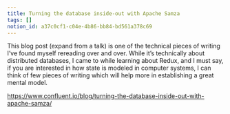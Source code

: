 ```yaml
---
title: Turning the database inside-out with Apache Samza
tags: []
notion_id: a37c0cf1-c04e-4b86-bb84-bd561a378c69
---
```

This blog post (expand from a talk) is one of the technical pieces of writing I’ve found myself rereading over and over. While it’s technically about distributed databases, I came to while learning about Redux, and I must say, if you are interested in how state is modeled in computer systems, I can think of few pieces of writing which will help more in establishing a great mental model.

<https://www.confluent.io/blog/turning-the-database-inside-out-with-apache-samza/>
